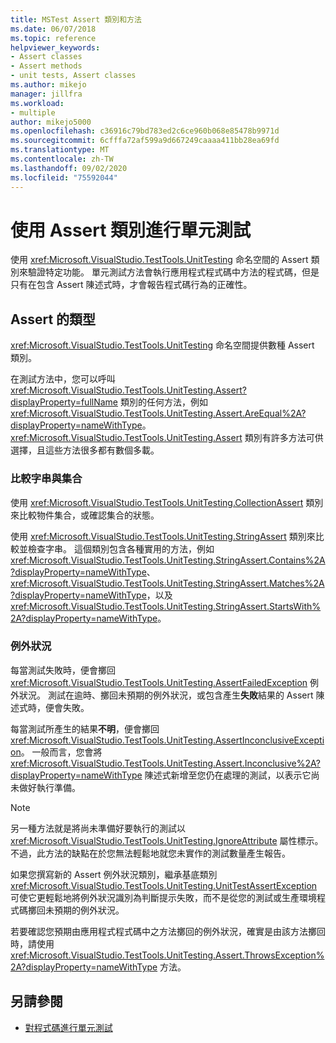 ```yaml
---
title: MSTest Assert 類別和方法
ms.date: 06/07/2018
ms.topic: reference
helpviewer_keywords:
- Assert classes
- Assert methods
- unit tests, Assert classes
ms.author: mikejo
manager: jillfra
ms.workload:
- multiple
author: mikejo5000
ms.openlocfilehash: c36916c79bd783ed2c6ce960b068e85478b9971d
ms.sourcegitcommit: 6cfffa72af599a9d667249caaaa411bb28ea69fd
ms.translationtype: MT
ms.contentlocale: zh-TW
ms.lasthandoff: 09/02/2020
ms.locfileid: "75592044"
---
```

# <a name="use-assert-classes-for-unit-testing"></a>使用 Assert 類別進行單元測試

使用 <xref:Microsoft.VisualStudio.TestTools.UnitTesting> 命名空間的 Assert 類別來驗證特定功能。 單元測試方法會執行應用程式程式碼中方法的程式碼，但是只有在包含 Assert 陳述式時，才會報告程式碼行為的正確性。

## <a name="kinds-of-asserts"></a>Assert 的類型

<xref:Microsoft.VisualStudio.TestTools.UnitTesting> 命名空間提供數種 Assert 類別。

在測試方法中，您可以呼叫 <xref:Microsoft.VisualStudio.TestTools.UnitTesting.Assert?displayProperty=fullName> 類別的任何方法，例如 <xref:Microsoft.VisualStudio.TestTools.UnitTesting.Assert.AreEqual%2A?displayProperty=nameWithType>。 <xref:Microsoft.VisualStudio.TestTools.UnitTesting.Assert> 類別有許多方法可供選擇，且這些方法很多都有數個多載。

### <a name="compare-strings-and-collections"></a>比較字串與集合

使用 <xref:Microsoft.VisualStudio.TestTools.UnitTesting.CollectionAssert> 類別來比較物件集合，或確認集合的狀態。

使用 <xref:Microsoft.VisualStudio.TestTools.UnitTesting.StringAssert> 類別來比較並檢查字串。 這個類別包含各種實用的方法，例如 <xref:Microsoft.VisualStudio.TestTools.UnitTesting.StringAssert.Contains%2A?displayProperty=nameWithType>、<xref:Microsoft.VisualStudio.TestTools.UnitTesting.StringAssert.Matches%2A?displayProperty=nameWithType>，以及 <xref:Microsoft.VisualStudio.TestTools.UnitTesting.StringAssert.StartsWith%2A?displayProperty=nameWithType>。

### <a name="exceptions"></a>例外狀況

每當測試失敗時，便會擲回 <xref:Microsoft.VisualStudio.TestTools.UnitTesting.AssertFailedException> 例外狀況。 測試在逾時、擲回未預期的例外狀況，或包含產生**失敗**結果的 Assert 陳述式時，便會失敗。

每當測試所產生的結果**不明**，便會擲回 <xref:Microsoft.VisualStudio.TestTools.UnitTesting.AssertInconclusiveException>。 一般而言，您會將 <xref:Microsoft.VisualStudio.TestTools.UnitTesting.Assert.Inconclusive%2A?displayProperty=nameWithType> 陳述式新增至您仍在處理的測試，以表示它尚未做好執行準備。

> [!NOTE]
> 另一種方法就是將尚未準備好要執行的測試以 <xref:Microsoft.VisualStudio.TestTools.UnitTesting.IgnoreAttribute> 屬性標示。 不過，此方法的缺點在於您無法輕鬆地就您未實作的測試數量產生報告。

如果您撰寫新的 Assert 例外狀況類別，繼承基底類別 <xref:Microsoft.VisualStudio.TestTools.UnitTesting.UnitTestAssertException>可使它更輕鬆地將例外狀況識別為判斷提示失敗，而不是從您的測試或生產環境程式碼擲回未預期的例外狀況。

若要確認您預期由應用程式程式碼中之方法擲回的例外狀況，確實是由該方法擲回時，請使用 <xref:Microsoft.VisualStudio.TestTools.UnitTesting.Assert.ThrowsException%2A?displayProperty=nameWithType> 方法。

## <a name="see-also"></a>另請參閱

- [對程式碼進行單元測試](../test/unit-test-your-code.md)
